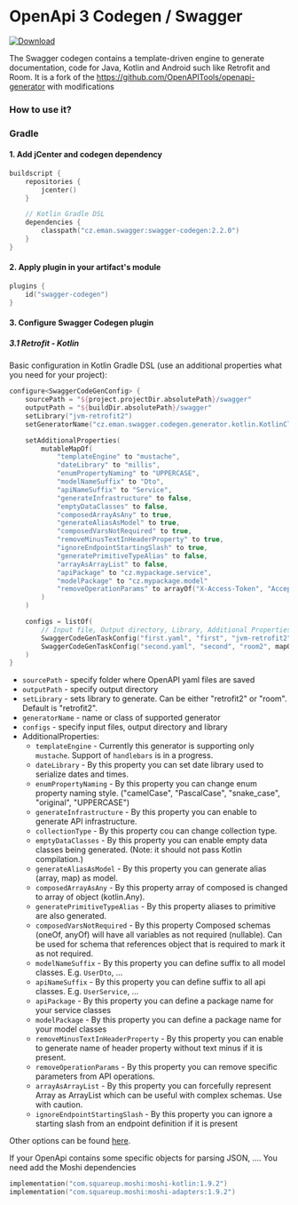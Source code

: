 # OpenApi 3 Codegen / Swagger

[ ![Download](https://api.bintray.com/packages/emanprague/maven/cz.eman.swagger.codegen/images/download.svg?version=2.2.0) ](https://bintray.com/emanprague/maven/cz.eman.swagger.codegen/2.2.0/link)

The Swagger codegen contains a template-driven engine to generate documentation, code for Java, Kotlin and Android such like Retrofit and Room. It is a fork of the https://github.com/OpenAPITools/openapi-generator with modifications

### How to use it?

### Gradle

#### 1. Add jCenter and codegen dependency
```kotlin
buildscript {
    repositories {
        jcenter()
    }

    // Kotlin Gradle DSL
    dependencies {
        classpath("cz.eman.swagger:swagger-codegen:2.2.0")
    }
}
```

#### 2. Apply plugin in your artifact's module

```Kotlin
plugins {
    id("swagger-codegen")
}
```

#### 3. Configure Swagger Codegen plugin

##### 3.1 Retrofit - Kotlin
Basic configuration in Kotlin Gradle DSL (use an additional properties what you need for your project):
```Kotlin
configure<SwaggerCodeGenConfig> {
    sourcePath = "${project.projectDir.absolutePath}/swagger"
    outputPath = "${buildDir.absolutePath}/swagger"
    setLibrary("jvm-retrofit2")
    setGeneratorName("cz.eman.swagger.codegen.generator.kotlin.KotlinClientCodegen")

    setAdditionalProperties(
        mutableMapOf(
            "templateEngine" to "mustache",
            "dateLibrary" to "millis",
            "enumPropertyNaming" to "UPPERCASE",
            "modelNameSuffix" to "Dto",
            "apiNameSuffix" to "Service",
            "generateInfrastructure" to false,
            "emptyDataClasses" to false,
            "composedArrayAsAny" to true,
            "generateAliasAsModel" to true,
            "composedVarsNotRequired" to true,
            "removeMinusTextInHeaderProperty" to true,
            "ignoreEndpointStartingSlash" to true,
            "generatePrimitiveTypeAlias" to false,
            "arrayAsArrayList" to false,
            "apiPackage" to "cz.mypackage.service",
            "modelPackage" to "cz.mypackage.model"
            "removeOperationParams" to arrayOf("X-Access-Token", "Accept-Language", ...)
        )
    )

    configs = listOf(
        // Input file, Output directory, Library, Additional Properties
        SwaggerCodeGenTaskConfig("first.yaml", "first", "jvm-retrofit2", mapOf("apiPackage" to "cz.mypackage.first.service")),
        SwaggerCodeGenTaskConfig("second.yaml", "second", "room2", mapOf("apiPackage" to "cz.mypackage.second.service"))
    )
}

```
- `sourcePath` - specify folder where OpenAPI yaml files are saved
- `outputPath` - specify output directory
- `setLibrary` - sets library to generate. Can be either "retrofit2" or "room". Default is "retrofit2".
- `generatorName` - name or class of supported generator
- `configs` - specify input files, output directory and library
- AdditionalProperties:
    - `templateEngine` - Currently this generator is supporting only `mustache`. Support of `handlebars` is in a progress. 
    - `dateLibrary` - By this property you can set date library used to serialize dates and times.
    - `enumPropertyNaming` - By this property you can change enum property naming style. ("camelCase", "PascalCase", "snake_case", "original", "UPPERCASE")
    - `generateInfrastructure` - By this property you can enable to generate API infrastructure.
    - `collectionType` - By this property cou can change collection type.
    - `emptyDataClasses` - By this property you can enable empty data classes being generated. (Note: it should not pass Kotlin compilation.)
    - `generateAliasAsModel` - By this property you can generate alias (array, map) as model.
    - `composedArrayAsAny` - By this property array of composed is changed to array of object (kotlin.Any).
    - `generatePrimitiveTypeAlias` - By this property aliases to primitive are also generated.
    - `composedVarsNotRequired` - By this property Composed schemas (oneOf, anyOf) will have all variables as not required (nullable).
       Can be used for schema that references object that is required to mark it as not required.
    - `modelNameSuffix` - By this property you can define suffix to all model classes. E.g. `UserDto`, ...
    - `apiNameSuffix` - By this property you can define suffix to all api classes. E.g. `UserService`, ...
    - `apiPackage` - By this property you can define a package name for your service classes
    - `modelPackage` - By this property you can define a package name for your model classes
    - `removeMinusTextInHeaderProperty` - By this property you can enable to generate name of header property without text minus if it is present.
    - `removeOperationParams` - By this property you can remove specific parameters from API operations.
    - `arrayAsArrayList` - By this property you can forcefully represent Array as ArrayList which can be useful with complex schemas. Use with caution.
    - `ignoreEndpointStartingSlash` - By this property you can ignore a starting slash from an endpoint definition if it is present

Other options can be found [here](https://github.com/OpenAPITools/openapi-generator/blob/master/modules/openapi-generator-maven-plugin/README.md).

If your OpenApi contains some specific objects for parsing JSON, .... You need add the Moshi dependencies

```kotlin
implementation("com.squareup.moshi:moshi-kotlin:1.9.2")
implementation("com.squareup.moshi:moshi-adapters:1.9.2")
```